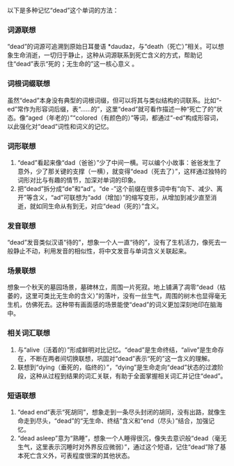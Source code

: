 以下是多种记忆“dead”这个单词的方法：

### 词源联想
“dead”的词源可追溯到原始日耳曼语 *daudaz，与“death（死亡）”相关。可以想象生命消逝，一切归于静止，这种从词源联系到死亡含义的方式，帮助记住“dead”表示“死的；无生命的”这一核心意义 。

### 词根词缀联想
虽然“dead”本身没有典型的词根词缀，但可以将其与类似结构的词联系。比如“-ed”常作为形容词后缀，表“……的”，这里“dead”就可看作描述一种“死亡了的”状态。像“aged（年老的）”“colored（有颜色的）”等词，都通过“-ed”构成形容词，以此强化对“dead”词性和词义的记忆。

### 词形联想
1. “dead”看起来像“dad（爸爸）”少了中间一横。可以编个小故事：爸爸发生了意外，少了那关键的支撑（一横），就变得“dead（死去了）”，这样通过独特的词形对比与有趣的情节，加深对单词的印象。
2. 把“dead”拆分成“de”和“ad”。“de -”这个前缀在很多词中有“向下、减少、离开”等含义，“ad”可联想为“add（增加）”的缩写变形，从增加到减少直至消逝，就如同生命从有到无，对应“dead（死的）”含义。

### 发音联想
“dead”发音类似汉语“待的”，想象一个人一直“待的”，没有了生机活力，像死去一般静止不动，利用发音的相似性，将中文发音与单词含义关联起来。

### 场景联想
想象一个秋天的墓园场景，墓碑林立，周围一片死寂。地上铺满了凋零“dead（枯萎的，这里可类比无生命的含义）”的落叶，没有一丝生气，周围的树木也显得毫无生机，仿佛死去。这种带有画面感的场景能使“dead”的词义更加深刻地印在脑海中。

### 相关词汇联想
1. 与“alive（活着的）”形成鲜明对比记忆。“dead”是生命终结，“alive”是生命存在，不断在两者间切换联想，巩固对“dead”表示“死的”这一含义的理解。
2. 联想到“dying（垂死的，临终的）”，“dying”是生命走向“dead”状态的过渡阶段，这种从过程到结果的词汇关联，有助于全面掌握相关词汇并记住“dead”。

### 短语联想
1. “dead end”表示“死胡同”，想象走到一条尽头封闭的胡同，没有出路，就像生命走到尽头，“dead”的“无生命、终结”含义和“end（尽头）”结合，加强记忆。
2. “dead asleep”意为“熟睡”，想象一个人睡得很沉，像失去意识般“dead（毫无生气，这里表示沉睡时对外界反应微弱）”，通过这个短语，记住“dead”除了基本死亡含义外，可表程度很深的其他状态。 